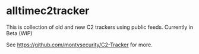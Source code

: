# alltimec2tracker
This is collection of old and new C2 trackers using public feeds. Currently in Beta (WIP)

See https://github.com/montysecurity/C2-Tracker for more.
